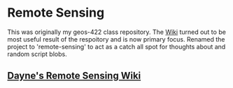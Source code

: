 Remote Sensing
==============

This was originally my geos-422 class repository.  The [Wiki](https://github.com/dayne/remote-sensing/wiki) turned out to be most useful result of the respoitory and is now primary focus. Renamed the project to 'remote-sensing' to act as a catch all spot for thoughts about and random script blobs.

## [Dayne's Remote Sensing Wiki](https://github.com/dayne/remote-sensing/wiki) ##


